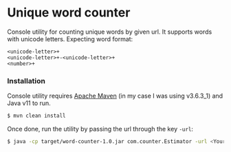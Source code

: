 # Unique word counter

Console utility for counting unique words by given url.
It supports words with unicode letters.
Expecting word format:

    <unicode-letter>+
    <unicode-letter>+-<unicode-letter>+
    <number>+

### Installation

Console utility requires [Apache Maven](https://maven.apache.org/) (in my case I was using v3.6.3_1) and Java v11 to run.

```sh
$ mvn clean install
```

Once done, run the utility by passing the url through the key `-url`:

```sh
$ java -cp target/word-counter-1.0.jar com.counter.Estimator -url <Your_URL>
```